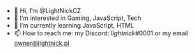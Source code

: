 - 👋 Hi, I’m @LightNickCZ
- 👀 I’m interested in Gaming, JavaScript, Tech
- 🌱 I’m currently learning JavaScript, HTML
- 📫 How to reach me: my Discord: _lightnick_#0001 or my email owner@lightnick.pl

<!---
LightNickCZ/LightNickCZ is a ✨ special ✨ repository because its `README.md` (this file) appears on your GitHub profile.
You can click the Preview link to take a look at your changes.
--->

